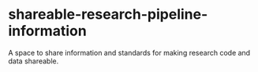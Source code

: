 # shareable-research-pipeline-information
A space to share information and standards for making research code and data shareable.
